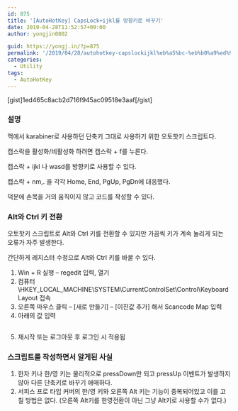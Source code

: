 ```yaml
---
id: 875
title: '[AutoHotKey] CapsLock+ijkl를 방향키로 바꾸기'
date: 2019-04-28T11:52:57+09:00
author: yongjin0802

guid: https://yongj.in/?p=875
permalink: '/2019/04/28/autohotkey-capslockijkl%eb%a5%bc-%eb%b0%a9%ed%96%a5%ed%82%a4%eb%a1%9c-%eb%b0%94%ea%be%b8%ea%b8%b0/'
categories:
  - Utility
tags:
  - AutoHotKey
---
```

[gist]1ed465c8acb2d716f945ac09518e3aaf[/gist]

### 설명

맥에서 karabiner로 사용하던 단축키 그대로 사용하기 위한 오토핫키 스크립트다.

캡스락을 활성화/비활성화 하려면 캡스락 + f를 누른다.

캡스락 + ijkl 나 wasd를 방향키로 사용할 수 있다.

캡스락 + nm,. 을 각각 Home, End, PgUp, PgDn에 대응했다.

덕분에 손목을 거의 움직이지 않고 코드를 작성할 수 있다.

### Alt와 Ctrl 키 전환

오토핫키 스크립트로 Alt와 Ctrl 키를 전환할 수 있지만 가끔씩 키가 계속 눌리게 되는 오류가 자주 발생한다.

간단하게 레지스터 수정으로 Alt와 Ctrl 키를 바꿀 수 있다.

  1. Win + R 실행 &#8211; regedit 입력, 열기
  2. 컴퓨터\HKEY\_LOCAL\_MACHINE\SYSTEM\CurrentControlSet\Control\Keyboard Layout 접속
  3. 오른쪽 마우스 클릭 &#8211; [새로 만들기] &#8211; [이진값 추가] 해서 Scancode Map 입력
  4. 아래의 값 입력<figure class="wp-block-image">

<img src="https://i0.wp.com/yongj.in/wp-content/uploads/2019/07/image-1.png?fit=840%2C522&ssl=1" alt="" class="wp-image-934" srcset="https://yongj.in/wp-content/uploads/2019/07/image-1.png 1243w, https://yongj.in/wp-content/uploads/2019/07/image-1-300x186.png 300w, https://yongj.in/wp-content/uploads/2019/07/image-1-768x477.png 768w, https://yongj.in/wp-content/uploads/2019/07/image-1-1024x636.png 1024w, https://yongj.in/wp-content/uploads/2019/07/image-1-1000x621.png 1000w, https://yongj.in/wp-content/uploads/2019/07/image-1-483x300.png 483w" sizes="(max-width: 1243px) 100vw, 1243px" /> </figure> 

5. 재시작 또는 로그아웃 후 로그인 시 적용됨

### 스크립트를 작성하면서 알게된 사실

  1. 한자 키나 한/영 키는 물리적으로 pressDown만 되고 pressUp 이벤트가 발생하지 않아 다른 단축키로 바꾸기 애매하다.
  2. 서피스 프로 타입 커버의 한/영 키와 오른쪽 Alt 키는 기능이 중복되어있고 이를 고칠 방법은 없다. (오른쪽 Alt키를 한영전환이 아닌 그냥 Alt키로 사용할 수가 없다.)
